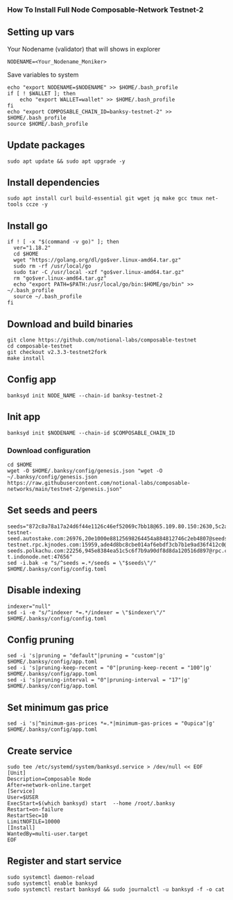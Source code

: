 ### How To Install Full Node Composable-Network Testnet-2

## Setting up vars
Your Nodename (validator) that will shows in explorer
```
NODENAME=<Your_Nodename_Moniker>
```

Save variables to system
```
echo "export NODENAME=$NODENAME" >> $HOME/.bash_profile
if [ ! $WALLET ]; then
	echo "export WALLET=wallet" >> $HOME/.bash_profile
fi
echo "export COMPOSABLE_CHAIN_ID=banksy-testnet-2" >> $HOME/.bash_profile
source $HOME/.bash_profile
```

## Update packages
```
sudo apt update && sudo apt upgrade -y
```

## Install dependencies
```
sudo apt install curl build-essential git wget jq make gcc tmux net-tools ccze -y
```

## Install go
```
if ! [ -x "$(command -v go)" ]; then
  ver="1.18.2"
  cd $HOME
  wget "https://golang.org/dl/go$ver.linux-amd64.tar.gz"
  sudo rm -rf /usr/local/go
  sudo tar -C /usr/local -xzf "go$ver.linux-amd64.tar.gz"
  rm "go$ver.linux-amd64.tar.gz"
  echo "export PATH=$PATH:/usr/local/go/bin:$HOME/go/bin" >> ~/.bash_profile
  source ~/.bash_profile
fi
```

## Download and build binaries
```
git clone https://github.com/notional-labs/composable-testnet
cd composable-testnet 
git checkout v2.3.3-testnet2fork
make install
```

## Config app
```
banksyd init NODE_NAME --chain-id banksy-testnet-2
```

## Init app
```
banksyd init $NODENAME --chain-id $COMPOSABLE_CHAIN_ID
```

### Download configuration
```
cd $HOME
wget -O $HOME/.banksy/config/genesis.json "wget -O ~/.banksy/config/genesis.json https://raw.githubusercontent.com/notional-labs/composable-networks/main/testnet-2/genesis.json"
```

## Set seeds and peers
```
seeds="872c8a78a17a24d6f44e1126c46ef52069c7bb18@65.109.80.150:2630,5c2a752c9b1952dbed075c56c600c3a79b58c395@composable-testnet-seed.autostake.com:26976,20e1000e88125698264454a884812746c2eb4807@seeds.lavenderfive.com:22256,3f472746f46493309650e5a033076689996c8881@composable-testnet.rpc.kjnodes.com:15959,ade4d8bc8cbe014af6ebdf3cb7b1e9ad36f412c0@testnet-seeds.polkachu.com:22256,945e8384ea51c5c6f7b9a90df8d8da120516d897@rpc.composable-t.indonode.net:47656"
sed -i.bak -e "s/^seeds =.*/seeds = \"$seeds\"/" $HOME/.banksy/config/config.toml
```

## Disable indexing
```
indexer="null"
sed -i -e "s/^indexer *=.*/indexer = \"$indexer\"/" $HOME/.banksy/config/config.toml
```

## Config pruning
```
sed -i 's|pruning = "default"|pruning = "custom"|g' $HOME/.banksy/config/app.toml
sed -i 's|pruning-keep-recent = "0"|pruning-keep-recent = "100"|g' $HOME/.banksy/config/app.toml
sed -i 's|pruning-interval = "0"|pruning-interval = "17"|g' $HOME/.banksy/config/app.toml
```

## Set minimum gas price
```
sed -i 's|^minimum-gas-prices *=.*|minimum-gas-prices = "0upica"|g' $HOME/.banksy/config/app.toml
```

## Create service
```
sudo tee /etc/systemd/system/banksyd.service > /dev/null << EOF
[Unit]
Description=Composable Node
After=network-online.target
[Service]
User=$USER
ExecStart=$(which banksyd) start  --home /root/.banksy
Restart=on-failure
RestartSec=10
LimitNOFILE=10000
[Install]
WantedBy=multi-user.target
EOF
```

## Register and start service
```
sudo systemctl daemon-reload
sudo systemctl enable banksyd
sudo systemctl restart banksyd && sudo journalctl -u banksyd -f -o cat
```
